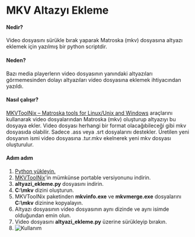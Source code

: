 
# MKV Altazyı Ekleme
#### Nedir?
Video dosyasını sürükle bırak yaparak Matroska (mkv) dosyasına altyazı eklemek için yazılmış bir python scriptdir.

#### Neden?
Bazı media playerlerın video dosyasının yanındaki altyazıları görmemesinden dolayı altyazıları video dosyasına eklemek ihtiyacından yazıldı.

#### Nasıl çalışır?
[MKVToolNix – Matroska tools for Linux/Unix and Windows](https://mkvtoolnix.download) araçlarını kullanarak video dosyalarından Matroska (mkv) oluşturup altyazıyı bu dosyaya ekler. Video dosyası herhangi bir format olacağıbileceği gibi mkv dosyasıda olabilir. Sadece .ass veya .srt dosyalarını destekler. Üretilen yeni dosyanın ismi video dosyasına .tur.mkv ekelnerek yeni mkv dosyası oluşturulur.

#### Adım adım

 1. [Python yükleyin.](https://www.python.org/downloads/)
 2. [MKVToolNix](https://www.fosshub.com/MKVToolNix.html)'in mümkünse portable versiyonunu indirin.
 3. **altyazi_ekleme.py** dosyasını indirin.
 4. **C:\mkv** dizini oluşturun.
 5. MKVToolNix paketinden **mkvinfo.exe** ve **mkvmerge.exe** dosyalarını **C:\mkv** dizinine kopyalayın.
 6. Altyazı dosyasının video dosyasının aynı dizinde ve aynı isimde olduğundan emin olun.
 7. Video dosyasını **altyazi_ekleme.py** üzerine sürükleyip bırakın.
 8. ![Kullanım](http://omerhakan.net/altyazi_ekleme.gif)
